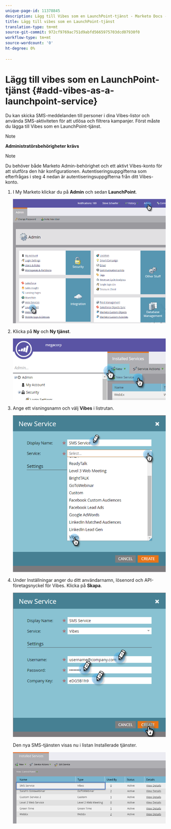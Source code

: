 ```yaml
---
unique-page-id: 11378845
description: Lägg till Vibes som en LaunchPoint-tjänst - Marketo Docs - Produktdokumentation
title: Lägg till vibes som en LaunchPoint-tjänst
translation-type: tm+mt
source-git-commit: 972cf9769ac751d9abfd5665975703dcd07930f0
workflow-type: tm+mt
source-wordcount: '0'
ht-degree: 0%

---
```



# Lägg till vibes som en LaunchPoint-tjänst {#add-vibes-as-a-launchpoint-service}

Du kan skicka SMS-meddelanden till personer i dina Vibes-listor och använda SMS-aktiviteten för att utlösa och filtrera kampanjer. Först måste du lägga till Vibes som en LaunchPoint-tjänst.

>[!NOTE]
>
>**Administratörsbehörigheter krävs**

>[!NOTE]
>
>Du behöver både Marketo Admin-behörighet och ett aktivt Vibes-konto för att slutföra den här konfigurationen. Autentiseringsuppgifterna som efterfrågas i steg 4 nedan är autentiseringsuppgifterna från ditt Vibes-konto.

1. I My Marketo klickar du på **Admin** och sedan **LaunchPoint**.

   ![](assets/image2016-7-27-9-3a31-3a17.png)

1. Klicka på **Ny** och **Ny tjänst**.

   ![](assets/image2016-7-27-9-3a34-3a25.png)

1. Ange ett visningsnamn och välj **Vibes** i listrutan.

   ![](assets/new-service-vibes.png)

1. Under Inställningar anger du ditt användarnamn, lösenord och API-företagsnyckel för Vibes. Klicka på **Skapa**.

   ![](assets/new-service-vibes-settings-2.png)

   Den nya SMS-tjänsten visas nu i listan Installerade tjänster.

   ![](assets/image2016-7-27-9-3a45-3a1.png)
